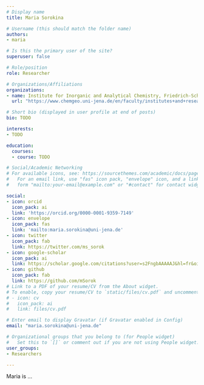 ```yaml
---
# Display name
title: Maria Sorokina

# Username (this should match the folder name)
authors:
- maria

# Is this the primary user of the site?
superuser: false

# Role/position
role: Researcher

# Organizations/Affiliations
organizations:
- name: Institute for Inorganic and Analytical Chemistry, Friedrich-Schiller-University Jena
  url: "https://www.chemgeo.uni-jena.de/en/faculty/institutes+and+research+centres/institute+for+inorganic+and+analytical+chemistry"

# Short bio (displayed in user profile at end of posts)
bio: TODO

interests:
- TODO

education:
  courses:
  - course: TODO

# Social/Academic Networking
# For available icons, see: https://sourcethemes.com/academic/docs/page-builder/#icons
#   For an email link, use "fas" icon pack, "envelope" icon, and a link in the
#   form "mailto:your-email@example.com" or "#contact" for contact widget.

social:
- icon: orcid
  icon_pack: ai
  link: 'https://orcid.org/0000-0001-9359-7149'
- icon: envelope
  icon_pack: fas
  link: 'mailto:maria.sorokina@uni-jena.de'
- icon: twitter
  icon_pack: fab
  link: https://twitter.com/ms_sorok
- icon: google-scholar
  icon_pack: ai
  link: https://scholar.google.com/citations?user=s2FngbAAAAAJ&hl=fr&oi=ao
- icon: github
  icon_pack: fab
  link: https://github.com/mSorok
# Link to a PDF of your resume/CV from the About widget.
# To enable, copy your resume/CV to `static/files/cv.pdf` and uncomment the lines below.
# - icon: cv
#   icon_pack: ai
#   link: files/cv.pdf

# Enter email to display Gravatar (if Gravatar enabled in Config)
email: "maria.sorokina@uni-jena.de"

# Organizational groups that you belong to (for People widget)
#   Set this to `[]` or comment out if you are not using People widget.
user_groups:
- Researchers

---
```


Maria is ...
